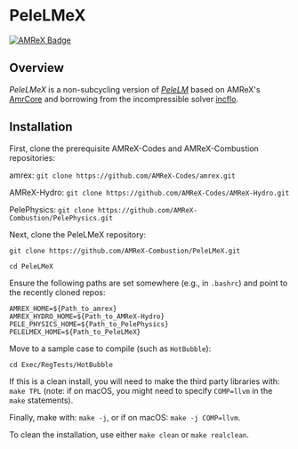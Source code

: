 # PeleLMeX

[![AMReX Badge](https://amrex-codes.github.io/badges/powered%20by-AMReX-red.svg)](https://amrex-codes.github.io/amrex/)

## Overview

*PeleLMeX* is a non-subcycling version of [*PeleLM*](https://github.com/AMReX-Combustion/PeleLM) based on AMReX's [AmrCore](https://amrex-codes.github.io/amrex/docs_html/AmrCore.html) and borrowing from the incompressible solver [incflo](https://github.com/AMReX-Codes/incflo).

## Installation

First, clone the prerequisite AMReX-Codes and AMReX-Combustion repositories:

amrex: `git clone https://github.com/AMReX-Codes/amrex.git`

AMReX-Hydro: `git clone https://github.com/AMReX-Codes/AMReX-Hydro.git`

PelePhysics: `git clone https://github.com/AMReX-Combustion/PelePhysics.git`

Next, clone the PeleLMeX repository:

`git clone https://github.com/AMReX-Combustion/PeleLMeX.git`

`cd PeleLMeX`

Ensure the following paths are set somewhere (e.g., in `.bashrc`) and point to the recently cloned repos:
```
AMREX_HOME=${Path_to_amrex}
AMREX_HYDRO_HOME=${Path_to_AMReX-Hydro}
PELE_PHYSICS_HOME=${Path_to_PelePhysics}
PELELMEX_HOME=${Path_to_PeleLMeX}
```

Move to a sample case to compile (such as `HotBubble`):

`cd Exec/RegTests/HotBubble`

If this is a clean install, you will need to make the third party libraries with: `make TPL` (note: if on macOS, you might need to specify `COMP=llvm` in the `make` statements).

Finally, make with: `make -j`, or if on macOS: `make -j COMP=llvm`.

To clean the installation, use either `make clean` or `make realclean`.